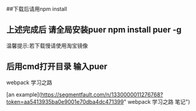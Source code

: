 ##下载后请用npm install

## 上述完成后 请全局安装puer  npm install puer -g

温馨提示:若下载慢请使用淘宝镜像

##  后用cmd打开目录 输入puer

webpack 学习之路

[an example](https://segmentfault.com/n/1330000011276768?token=aa5413935ba0e9001e70dba4dc471399" webpack 学习之路 笔记")